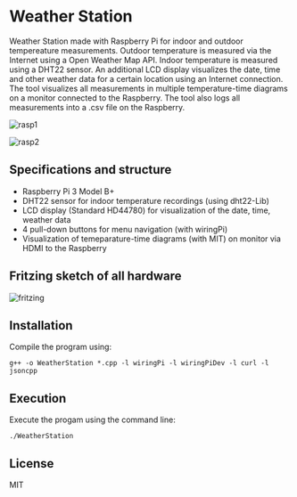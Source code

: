 # Weather Station

Weather Station made with Raspberry Pi for indoor and outdoor tempereature measurements. Outdoor temperature is measured via the Internet using a Open Weather Map API. Indoor temperature is measured using a DHT22 sensor. An additional LCD display visualizes the date, time and other weather data for a certain location using an Internet connection. The tool visualizes all measurements in multiple temperature-time diagrams on a monitor connected to the Raspberry. The tool also logs all measurements into a .csv file on the Raspberry.

![rasp1](https://github.com/notpavlov/Weather-Station/blob/main/rasp1.jpg?raw=true)

![rasp2](https://github.com/notpavlov/Weather-Station/blob/main/rasp2.jpg?raw=true)

## Specifications and structure

- Raspberry Pi 3 Model B+
- DHT22 sensor for indoor temperature recordings (using dht22-Lib)
- LCD display (Standard HD44780) for visualization of the date, time, weather data
- 4 pull-down buttons for menu navigation (with wiringPi)
- Visualization of temeparature-time diagrams (with MIT) on monitor via HDMI to the Raspberry

## Fritzing sketch of all hardware
![fritzing](https://github.com/notpavlov/Weather-Station/blob/main/fritzing.png?raw=true)

## Installation

Compile the program using:
```
g++ -o WeatherStation *.cpp -l wiringPi -l wiringPiDev -l curl -l jsoncpp
```

## Execution

Execute the progam using the command line:

```
./WeatherStation
```

## License

MIT
